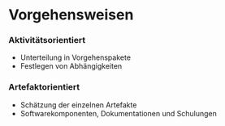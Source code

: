 # Vorgehensweisen

### Aktivitätsorientiert

- Unterteilung in Vorgehenspakete
- Festlegen von Abhängigkeiten

### Artefaktorientiert

- Schätzung der einzelnen Artefakte
- Softwarekomponenten, Dokumentationen und Schulungen